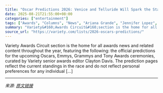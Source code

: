 ```yaml
---
title: "Oscar Predictions 2026: Venice and Telluride Will Spark the Start of Awards Season"
date: 2025-08-21T21:55:00+08:00
categories: ["entertainment"]
tags: ["Awards", "Columns", "News", "Ariana Grande", "Jennifer Lopez", "Oscars", "Wagner Moura"]
summary: "Variety&#160;Awards Circuit&#160;section is the home for all awards news and related content throughout the year, featuring the following: the official predictions for the upcoming Oscars,&#160;Emmys,"
source_url: "https://variety.com/lists/2026-oscars-predictions/"
---
```


Variety&#160;Awards Circuit&#160;section is the home for all awards news and related content throughout the year, featuring the following: the official predictions for the upcoming Oscars,&#160;Emmys, Grammys and Tony Awards ceremonies, curated by&#160;Variety&#160;senior awards editor Clayton Davis. The prediction pages reflect the current standings in the race and do not reflect personal preferences for any individual [&#8230;]

---

*来源: [原文链接](https://variety.com/lists/2026-oscars-predictions/)*
